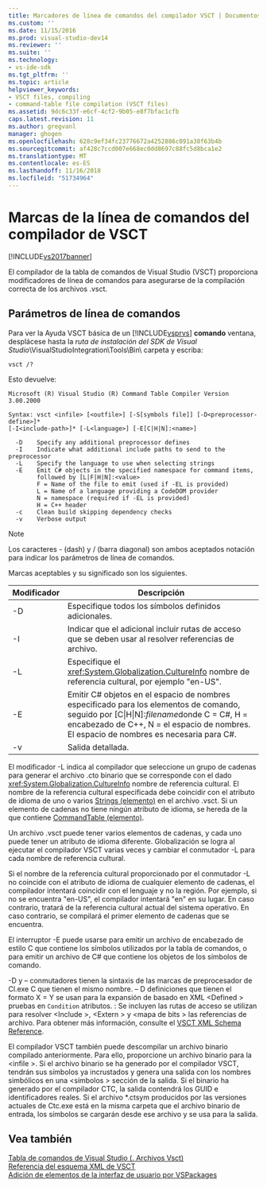 ```yaml
---
title: Marcadores de línea de comandos del compilador VSCT | Documentos de Microsoft
ms.custom: ''
ms.date: 11/15/2016
ms.prod: visual-studio-dev14
ms.reviewer: ''
ms.suite: ''
ms.technology:
- vs-ide-sdk
ms.tgt_pltfrm: ''
ms.topic: article
helpviewer_keywords:
- VSCT files, compiling
- command-table file compilation (VSCT files)
ms.assetid: 9dc6c33f-e6cf-4cf2-9b05-e8f7bfac1cfb
caps.latest.revision: 11
ms.author: gregvanl
manager: ghogen
ms.openlocfilehash: 628c9ef34fc23776672a4252886c091a38f63b4b
ms.sourcegitcommit: af428c7ccd007e668ec0dd8697c88fc5d8bca1e2
ms.translationtype: MT
ms.contentlocale: es-ES
ms.lasthandoff: 11/16/2018
ms.locfileid: "51734964"
---
```

# <a name="vsct-compiler-command-line-flags"></a>Marcas de la línea de comandos del compilador de VSCT
[!INCLUDE[vs2017banner](../../includes/vs2017banner.md)]

El compilador de la tabla de comandos de Visual Studio (VSCT) proporciona modificadores de línea de comandos para asegurarse de la compilación correcta de los archivos .vsct.  
  
## <a name="command-line-parameters"></a>Parámetros de línea de comandos  
 Para ver la Ayuda VSCT básica de un [!INCLUDE[vsprvs](../../includes/vsprvs-md.md)] **comando** ventana, desplácese hasta la *ruta de instalación del SDK de Visual Studio*\VisualStudioIntegration\Tools\Bin\ carpeta y escriba:  
  
```  
vsct /?  
```  
  
 Esto devuelve:  
  
```  
Microsoft (R) Visual Studio (R) Command Table Compiler Version 3.00.2000  
  
Syntax: vsct <infile> [<outfile>] [-S[symbols file]] [-D<preprocessor-define>]*  
[-I<include-path>]* [-L<language>] [-E[C|H|N]:<name>]  
  
  -D    Specify any additional preprocessor defines  
  -I    Indicate what additional include paths to send to the preprocessor  
  -L    Specify the language to use when selecting strings  
  -E    Emit C# objects in the specified namespace for command items,  
        followed by [L|F|H|N]:<value>  
        F = Name of the file to emit (used if -EL is provided)  
        L = Name of a language providing a CodeDOM provider  
        N = namespace (required if -EL is provided)  
        H = C++ header  
  -c    Clean build skipping dependency checks  
  -v    Verbose output  
```  
  
> [!NOTE]
>  Los caracteres - (dash) y / (barra diagonal) son ambos aceptados notación para indicar los parámetros de línea de comandos.  
  
 Marcas aceptables y su significado son los siguientes.  
  
|Modificador|Descripción|  
|------------|-----------------|  
|-D|Especifique todos los símbolos definidos adicionales.|  
|-I|Indicar que el adicional incluir rutas de acceso que se deben usar al resolver referencias de archivo.|  
|-L|Especifique el <xref:System.Globalization.CultureInfo> nombre de referencia cultural, por ejemplo "en-US".|  
|-E|Emitir C# objetos en el espacio de nombres especificado para los elementos de comando, seguido por [C&#124;H&#124;N]:*filename*donde C = C#, H = encabezado de C++, N = el espacio de nombres. El espacio de nombres es necesaria para C#.|  
|-v|Salida detallada.|  
  
 El modificador -L indica al compilador que seleccione un grupo de cadenas para generar el archivo .cto binario que se corresponde con el dado <xref:System.Globalization.CultureInfo> nombre de referencia cultural. El nombre de la referencia cultural especificada debe coincidir con el atributo de idioma de uno o varios [Strings (elemento)](../../extensibility/strings-element.md) en el archivo .vsct. Si un elemento de cadenas no tiene ningún atributo de idioma, se hereda de la que contiene [CommandTable (elemento)](../../extensibility/commandtable-element.md).  
  
 Un archivo .vsct puede tener varios elementos de cadenas, y cada uno puede tener un atributo de idioma diferente. Globalización se logra al ejecutar el compilador VSCT varias veces y cambiar el conmutador -L para cada nombre de referencia cultural.  
  
 Si el nombre de la referencia cultural proporcionado por el conmutador -L no coincide con el atributo de idioma de cualquier elemento de cadenas, el compilador intentará coincidir con el lenguaje y no la región. Por ejemplo, si no se encuentra "en-US", el compilador intentará "en" en su lugar. En caso contrario, tratará de la referencia cultural actual del sistema operativo. En caso contrario, se compilará el primer elemento de cadenas que se encuentra.  
  
 El interruptor -E puede usarse para emitir un archivo de encabezado de estilo C que contiene los símbolos utilizados por la tabla de comandos, o para emitir un archivo de C# que contiene los objetos de los símbolos de comando.  
  
 -D y – conmutadores tienen la sintaxis de las marcas de preprocesador de Cl.exe C que tienen el mismo nombre. – D definiciones que tienen el formato X = Y se usan para la expansión de basado en XML \<Defined > pruebas en `Condition` atributos. : Se incluyen las rutas de acceso se utilizan para resolver \<Include >, \<Extern > y \<mapa de bits > las referencias de archivo. Para obtener más información, consulte el [VSCT XML Schema Reference](../../extensibility/vsct-xml-schema-reference.md).  
  
 El compilador VSCT también puede descompilar un archivo binario compilado anteriormente. Para ello, proporcione un archivo binario para la \<infile >.   Si el archivo binario se ha generado por el compilador VSCT, tendrán sus símbolos ya incrustados y genera una salida con los nombres simbólicos en una \<símbolos > sección de la salida. Si el binario ha generado por el compilador CTC, la salida contendrá los GUID e identificadores reales. Si el archivo *.ctsym producidos por las versiones actuales de Ctc.exe está en la misma carpeta que el archivo binario de entrada, los símbolos se cargarán desde ese archivo y se usa para la salida.  
  
## <a name="see-also"></a>Vea también  
 [Tabla de comandos de Visual Studio (. Archivos Vsct)](../../extensibility/internals/visual-studio-command-table-dot-vsct-files.md)   
 [Referencia del esquema XML de VSCT](../../extensibility/vsct-xml-schema-reference.md)   
 [Adición de elementos de la interfaz de usuario por VSPackages](../../extensibility/internals/how-vspackages-add-user-interface-elements.md)

